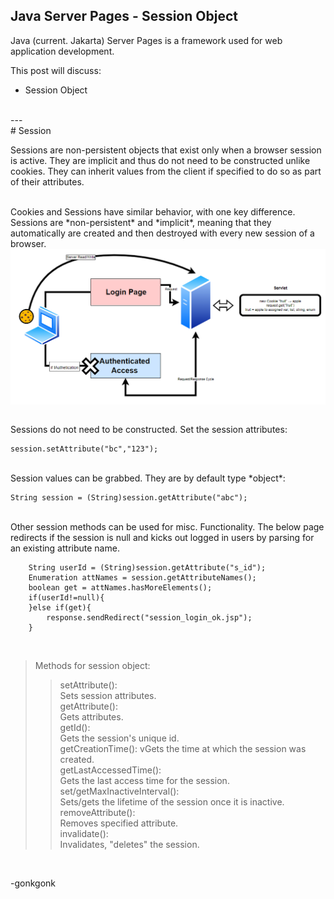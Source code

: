 ## Java Server Pages - Session Object

Java (current. Jakarta) Server Pages is a framework used for web application development.

This post will discuss:
* Session Object

<br>
---
<br>
# Session
<br>

Sessions are non-persistent objects that exist only when a browser session is active. They are implicit and thus do not need to be constructed unlike cookies. They can inherit values from the client if specified to do so as part of their attributes.

<br>
Cookies and Sessions have similar behavior, with one key difference. Sessions are *non-persistent* and *implicit*, meaning that they automatically are created and then destroyed with every new session of a browser.
<img src="https://raw.githubusercontent.com/gonkmetrics/gonkmetrics.github.io/main/_posts/_img/jsp2.png" style="display: block; margin-left: auto; margin-right: auto;"><br>

Sessions do not need to be constructed. Set the session attributes:
<pre><code class="language-java">session.setAttribute("bc","123");
</code></pre>
<br>
Session values can be grabbed. They are by default type *object*:
<pre><code class="language-java">String session = (String)session.getAttribute("abc");
</code></pre>
<br>
Other session methods can be used for misc. Functionality. The below page redirects if the session is null and kicks out logged in users by parsing for an existing attribute name.
<pre><code class="language-java">    String userId = (String)session.getAttribute("s_id");
    Enumeration<String> attNames = session.getAttributeNames();
    boolean get = attNames.hasMoreElements();
	if(userId!=null){
	}else if(get){
		response.sendRedirect("session_login_ok.jsp");
	}
</code></pre>
<br>

>Methods for session object:
>>setAttribute():
<br>Sets session attributes.
<br>getAttribute():
<br>Gets attributes.
<br>getId():
<br>Gets the session's unique id.
<br>getCreationTime():
vGets the time at which the session was created.
<br>getLastAccessedTime():
<br>Gets the last access time for the session.
<br>set/getMaxInactiveInterval():
<br>Sets/gets the lifetime of the session once it is inactive.
<br>removeAttribute():
<br>Removes specified attribute.
<br>invalidate():
<br>Invalidates, "deletes" the session.

<br>

-gonkgonk
